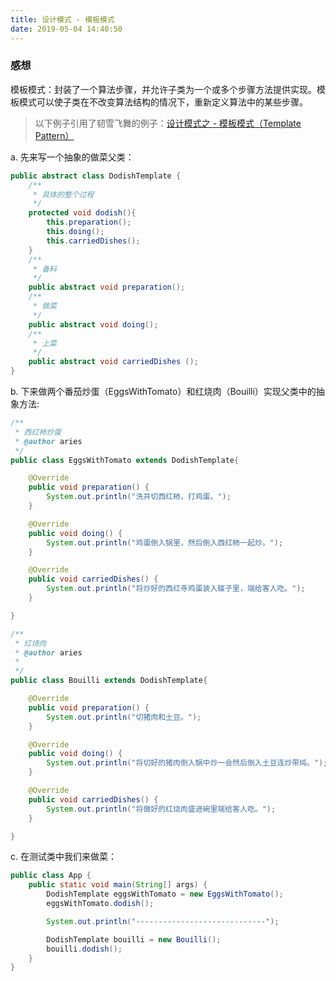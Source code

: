```yaml
---
title: 设计模式 - 模板模式
date: 2019-05-04 14:40:50
---
```


### 感想 ###

模板模式：封装了一个算法步骤，并允许子类为一个或多个步骤方法提供实现。模板模式可以使子类在不改变算法结构的情况下，重新定义算法中的某些步骤。

> 以下例子引用了韧雪飞舞的例子：[设计模式之 - 模板模式（Template Pattern）](https://www.cnblogs.com/qq-361807535/p/6854191.html)

a. 先来写一个抽象的做菜父类：

```java
public abstract class DodishTemplate {    
	/**
	 * 具体的整个过程
	 */
	protected void dodish(){
		this.preparation();
		this.doing();
		this.carriedDishes();
	}
	/**
	 * 备料
	 */
	public abstract void preparation();
	/**
	 * 做菜
	 */
	public abstract void doing();
	/**
	 * 上菜
	 */
	public abstract void carriedDishes ();
}
```

b. 下来做两个番茄炒蛋（EggsWithTomato）和红烧肉（Bouilli）实现父类中的抽象方法:

```java
/**
 * 西红柿炒蛋
 * @author aries
 */
public class EggsWithTomato extends DodishTemplate{

	@Override
	public void preparation() {
		System.out.println("洗并切西红柿，打鸡蛋。");
	}

	@Override
	public void doing() {
		System.out.println("鸡蛋倒入锅里，然后倒入西红柿一起炒。");
	}

	@Override
	public void carriedDishes() {
		System.out.println("将炒好的西红寺鸡蛋装入碟子里，端给客人吃。");
	}

}
```

```java
/**
 * 红烧肉
 * @author aries
 *
 */
public class Bouilli extends DodishTemplate{

    @Override
    public void preparation() {
        System.out.println("切猪肉和土豆。");
    }

    @Override
    public void doing() {
        System.out.println("将切好的猪肉倒入锅中炒一会然后倒入土豆连炒带炖。");
    }

    @Override
    public void carriedDishes() {
        System.out.println("将做好的红烧肉盛进碗里端给客人吃。");
    }

}
```

c. 在测试类中我们来做菜：
```java
public class App {
    public static void main(String[] args) {
        DodishTemplate eggsWithTomato = new EggsWithTomato();
        eggsWithTomato.dodish();

        System.out.println("-----------------------------");

        DodishTemplate bouilli = new Bouilli();
        bouilli.dodish();
    }
}
```